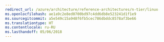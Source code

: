 ```yaml
---
redirect_url: /azure/architecture/reference-architectures/n-tier/linux-vm
ms.openlocfilehash: ae1a9c2e8ed0700bd97c4dd6db8e523241d1f1e9
ms.sourcegitcommit: a5e549c15a948f6fb5cec786dbddc8578af3be66
ms.translationtype: HT
ms.contentlocale: ru-RU
ms.lasthandoff: 05/06/2018
---
```

